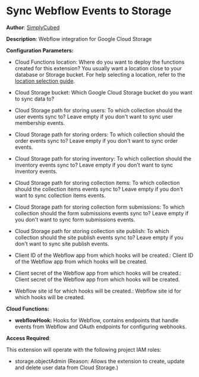 # Sync Webflow Events to Storage

**Author**: [SimplyCubed](https://simplycubed.com)

**Description**: Webflow integration for Google Cloud Storage

**Configuration Parameters:**

- Cloud Functions location: Where do you want to deploy the functions created for this extension? You usually want a location close to your database or Storage bucket. For help selecting a location, refer to the [location selection guide](https://firebase.google.com/docs/functions/locations).

- Cloud Storage bucket: Which Google Cloud Storage bucket do you want to sync data to?

- Cloud Storage path for storing users: To which collection should the user events sync to? Leave empty if you don't want to sync user membership events.

- Cloud Storage path for storing orders: To which collection should the order events sync to? Leave empty if you don't want to sync order events.

- Cloud Storage path for storing inventory: To which collection should the inventory events sync to? Leave empty if you don't want to sync inventory events.

- Cloud Storage path for storing collection items: To which collection should the collection items events sync to? Leave empty if you don't want to sync collection items events.

- Cloud Storage path for storing collection form submissions: To which collection should the form submissions events sync to? Leave empty if you don't want to sync form submissions events.

- Cloud Storage path for storing collection site publish: To which collection should the site publish events sync to? Leave empty if you don't want to sync site publish events.

- Client ID of the Webflow app from which hooks will be created.: Client ID of the Webflow app from which hooks will be created.

- Client secret of the Webflow app from which hooks will be created.: Client secret of the Webflow app from which hooks will be created.

- Webflow site id for which hooks will be created.: Webflow site id for which hooks will be created.

**Cloud Functions:**

- **webflowHook:** Hooks for Webflow, contains endpoints that handle events from Webflow and OAuth endpoints for configuring webhooks.

**Access Required**:

This extension will operate with the following project IAM roles:

- storage.objectAdmin (Reason: Allows the extension to create, update and delete user data from Cloud Storage.)

